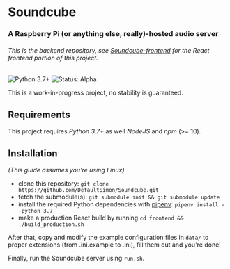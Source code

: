 # Soundcube
### A Raspberry Pi (or anything else, really)-hosted audio server
###### This is the backend repository, see [Soundcube-frontend](https://github.com/DefaultSimon/Soundcube-frontend) for the React frontend portion of this project.
![Python 3.7+](https://img.shields.io/badge/python-3.7%2B-blue.svg)
![Status: Alpha](https://img.shields.io/badge/status-alpha-orange.svg)  

This is a work-in-progress project, no stability is guaranteed.

## Requirements
This project requires *Python 3.7+* as well *NodeJS* and *npm* (>= 10).

## Installation
*(This guide assumes you're using Linux)*

- clone this repository: `git clone https://github.com/DefaultSimon/Soundcube.git`  
- fetch the submodule(s): `git submodule init && git submodule update`
- install the required Python dependencies with [pipenv](https://github.com/pypa/pipenv): `pipenv install --python 3.7`
- make a production React build by running `cd frontend && ./build_production.sh`

After that, copy and modify the example configuration files in `data/` to proper extensions (from .ini.example to .ini), fill them out and you're done!  

Finally, run the Soundcube server using `run.sh`.
